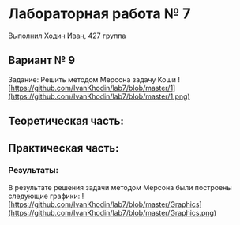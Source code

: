 # Лабораторная работа № 7

Выполнил Ходин Иван, 427 группа

## Вариант № 9

Задание: Решить методом Мерсона задачу Коши 
![https://github.com/IvanKhodin/lab7/blob/master/1](https://github.com/IvanKhodin/lab7/blob/master/1.png)


## Теоретическая часть:

## Практическая часть:

### Результаты:

В результате решения задачи методом Мерсона были построены следующие графики: ![https://github.com/IvanKhodin/lab7/blob/master/Graphics](https://github.com/IvanKhodin/lab7/blob/master/Graphics.png)





